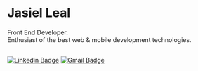 # Jasiel Leal
Front End Developer. <br/>
Enthusiast of the best web & mobile development technologies.


##

[![Linkedin Badge](https://img.shields.io/badge/-Jasiel%20Leal-7755BE?style=flat-square&logo=Linkedin&logoColor=white&link=https://https://www.linkedin.com/in/jasiel-leal-0781b9284/)](https://www.linkedin.com/in/jasiel-leal-0781b9284/) 
[![Gmail Badge](https://img.shields.io/badge/-jasieloficial@hotmail.com-7755BE?style=flat-square&logo=Gmail&logoColor=white&link=mailto:jasieloficial@hotmail.com)](mailto:jasieloficial@hotmail.com)









